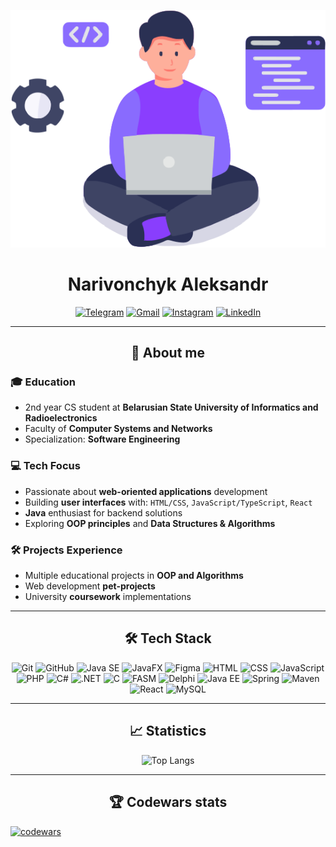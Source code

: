 <div align="center">

  ![Your Icon](./icon.svg)  
  # Narivonchyk Aleksandr 

  [![Telegram](https://img.shields.io/badge/Telegram-2CA5E0?style=for-the-badge&logo=telegram&logoColor=white)](https://t.me/AleXthunder_19)
  [![Gmail](https://img.shields.io/badge/Gmail-D14836?style=for-the-badge&logo=gmail&logoColor=white)](mailto:aleksandrnar2005@gmail.com)
  [![Instagram](https://img.shields.io/badge/Instagram-E4405F?style=for-the-badge&logo=instagram&logoColor=white)](https://www.instagram.com/_alexthunder_19)
  [![LinkedIn](https://img.shields.io/badge/LinkedIn-0077B5?style=for-the-badge&logo=linkedin&logoColor=white)](https://www.linkedin.com/in/narivonchyk-aleksandr)

</div>

---

<div align="center">

## 📌 __**About me**__

</div>

### 🎓 **Education**
- 2nd year CS student at **Belarusian State University of Informatics and Radioelectronics**
- Faculty of **Computer Systems and Networks**
- Specialization: **Software Engineering**

### 💻 **Tech Focus**
- Passionate about **web-oriented applications** development
- Building **user interfaces** with: `HTML/CSS`, `JavaScript/TypeScript`, `React`
- **Java** enthusiast for backend solutions
- Exploring **OOP principles** and **Data Structures & Algorithms**

### 🛠️ **Projects Experience**
- Multiple educational projects in **OOP and Algorithms**
- Web development **pet-projects**
- University **coursework** implementations

---

<div align="center">

## 🛠️ __**Tech Stack**__

<div class="tech-icons-row" style="">
  <img class="tech-icon" src="https://skillicons.dev/icons?i=git" title="Git" height="40"/>
  <img class="tech-icon" src="https://skillicons.dev/icons?i=github" title="GitHub" height="40"/>
  <img class="tech-icon" src="https://skillicons.dev/icons?i=java" title="Java SE" height="40"/>
  <img class="tech-icon" src="https://custom-icon-badges.demolab.com/badge/JavaFX-ED8B00?style=flat&logo=openjdk&logoColor=white" title="JavaFX" height="40"/>
  <img class="tech-icon" src="https://skillicons.dev/icons?i=figma" title="Figma" height="40"/>
  <img class="tech-icon" src="https://skillicons.dev/icons?i=html" title="HTML" height="40"/>
  <img class="tech-icon" src="https://skillicons.dev/icons?i=css" title="CSS" height="40"/>
  <img class="tech-icon" src="https://skillicons.dev/icons?i=js" title="JavaScript" height="40"/>
  <img class="tech-icon" src="https://skillicons.dev/icons?i=php" title="PHP" height="40"/>
  <img class="tech-icon" src="https://skillicons.dev/icons?i=cs" title="C#" height="40"/>
  <img class="tech-icon" src="https://skillicons.dev/icons?i=dotnet" title=".NET" height="40"/>
  <img class="tech-icon" src="https://skillicons.dev/icons?i=c" title="C" height="40"/>
  <img class="tech-icon" src="https://custom-icon-badges.demolab.com/badge/FASM-000000?style=flat&logo=assemblyscript&logoColor=white" title="FASM" height="40"/>
  <img class="tech-icon" src="https://custom-icon-badges.demolab.com/badge/Delphi-EE1F35?style=flat&logo=delphi&logoColor=white" title="Delphi" height="40"/>
  <img class="tech-icon" src="https://custom-icon-badges.demolab.com/badge/JEE-007396?style=flat&logo=java&logoColor=white" title="Java EE" height="40"/>
  <img class="tech-icon" src="https://skillicons.dev/icons?i=spring" title="Spring" height="40"/>
  <img class="tech-icon" src="https://skillicons.dev/icons?i=maven" title="Maven" height="40"/>
  <img class="tech-icon" src="https://skillicons.dev/icons?i=react" title="React" height="40"/>
  <img class="tech-icon" src="https://skillicons.dev/icons?i=mysql" title="MySQL" height="40"/>
</div>

</div>

---

<div align="center">
  
## :chart_with_upwards_trend: __**Statistics**__

![Top Langs](https://github-readme-stats.vercel.app/api/top-langs/?username=alexthunder2005&layout=compact&hide_border=true&title_color=1F2328&text_color=1F2328&card_width=1000&count_private=true)

</div>

---

<div align="center">

## 🏆 __**Codewars stats**__

</div>

[![codewars](https://www.codewars.com/users/AleXthunder2005/badges/large)](https://www.codewars.com/users/AleXthunder2005)   

